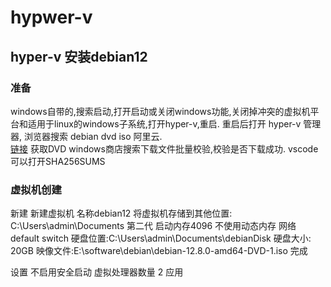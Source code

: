 # hypwer-v

## hyper-v 安装debian12

### 准备

windows自带的,搜索启动,打开启动或关闭windows功能,关闭掉冲突的虚拟机平台和适用于linux的windows子系统,打开hyper-v,重启.
重启后打开 hyper-v 管理器, 浏览器搜索 debian dvd iso 阿里云.  
[链接](https://mirrors.aliyun.com/debian-cd/current/amd64/iso-dvd/)
获取DVD
windows商店搜索下载文件批量校验,校验是否下载成功.
vscode可以打开SHA256SUMS

### 虚拟机创建

新建
新建虚拟机
名称debian12
将虚拟机存储到其他位置: C:\Users\admin\Documents
第二代
启动内存4096
不使用动态内存
网络 default switch
硬盘位置:C:\Users\admin\Documents\debianDisk
硬盘大小: 20GB
映像文件:E:\software\debian\debian-12.8.0-amd64-DVD-1.iso
完成

设置
不启用安全启动
虚拟处理器数量 2
应用


